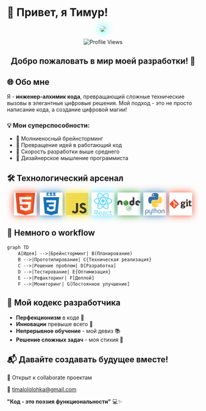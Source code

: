 # 👋 Привет, я Тимур! 

<div align="center">
  <img src="https://media.giphy.com/media/M9gbBd9nbDrOTu1Mqx/giphy.gif" width="150" style="border-radius: 50%; box-shadow: 0 0 20px #00ffff;"/>
  
  ![Profile Views](https://komarev.com/ghpvc/?username=timurkaff&style=flat-square&color=blue)

  ## Добро пожаловать в мир моей разработки! 🚀
</div>

## 🌐 Обо мне

Я - **инженер-алхимик кода**, превращающий сложные технические вызовы в элегантные цифровые решения. Мой подход - это не просто написание кода, а создание цифровой магии!

### 💡 Мои суперспособности:
- 🧠 Молниеносный брейнсторминг
- 🔮 Превращение идей в работающий код
- 🚀 Скорость разработки выше среднего
- 🎨 Дизайнерское мышление программиста

## 🛠️ Технологический арсенал

<div align="center">
  <img src="https://github.com/devicons/devicon/blob/master/icons/html5/html5-original.svg" title="HTML5" alt="HTML" width="60" height="60" style="filter: drop-shadow(0 0 10px #E34F26);"/>&nbsp;
  <img src="https://github.com/devicons/devicon/blob/master/icons/css3/css3-plain-wordmark.svg" title="CSS3" alt="CSS" width="60" height="60" style="filter: drop-shadow(0 0 10px #1572B6);"/>&nbsp;
  <img src="https://github.com/devicons/devicon/blob/master/icons/javascript/javascript-original.svg" title="JavaScript" alt="JavaScript" width="60" height="60" style="filter: drop-shadow(0 0 10px #F7DF1E);"/>&nbsp;
  <img src="https://github.com/devicons/devicon/blob/master/icons/react/react-original-wordmark.svg" title="React" alt="React" width="60" height="60" style="filter: drop-shadow(0 0 10px #61DAFB);"/>&nbsp;
  <img src="https://github.com/devicons/devicon/blob/master/icons/nodejs/nodejs-original-wordmark.svg" title="NodeJS" alt="NodeJS" width="60" height="60" style="filter: drop-shadow(0 0 10px #339933);"/>&nbsp;
  <img src="https://github.com/devicons/devicon/blob/master/icons/python/python-original-wordmark.svg" title="Python" alt="Python" width="60" height="60" style="filter: drop-shadow(0 0 10px #3776AB);"/>&nbsp;
  <img src="https://github.com/devicons/devicon/blob/master/icons/git/git-original-wordmark.svg" title="Git" alt="Git" width="60" height="60" style="filter: drop-shadow(0 0 10px #F1502F);"/>
</div>

## 🧩 Немного о workflow

```mermaid
graph TD
    A[Идея] -->|Брейнсторминг| B(Планирование)
    B -->|Прототипирование| C{Техническая реализация}
    C -->|Решение проблем| D[Разработка]
    D -->|Тестирование| E{Оптимизация}
    E -->|Рефакторинг| F[Деплой]
    F -->|Мониторинг| G[Постоянное улучшение]
```

## 🌟 Мой кодекс разработчика

- **Перфекционизм** в коде 💎
- **Инновации** превыше всего 🚀
- **Непрерывное обучение** - мой девиз 📚
- **Решение сложных задач** - моя стихия 🧠

## 📬 Давайте создавать будущее вместе!

🤝 Открыт к collaborate проектам

📧 timalololohka@gmail.com

**"Код - это поэзия функциональности"** 💻✨
